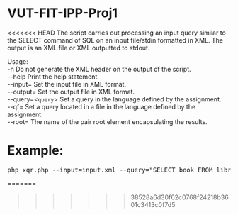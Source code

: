 # VUT-FIT-IPP-Proj1
<<<<<<< HEAD
The script carries out processing an input query similar to the SELECT command of SQL on an input file/stdin formatted in XML. The output is an XML file or XML outputted to stdout.

Usage:<br>
  -n			Do not generate the XML header on the output of the script.<br>
  --help		Print the help statement.<br>
  --input=<filename>	Set the input file in XML format.<br>
  --output=<filename>	Set the output file in XML format.<br>
  --query=<`query`>	Set a query in the language defined by the assignment.<br>
  --qf=<filename>	Set a query located in a file in the language defined by the assignment.<br>
  --root=<element>	The name of the pair root element encapsulating the results.

# Example:
<pre>php xqr.php --input=input.xml --query="SELECT book FROM library" --output=test.out --root=Wrapper</pre>
=======
>>>>>>> 38528a6d30f62c0768f24218b3601c3413c0f7d5
